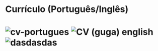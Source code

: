 <h1> Currículo (Português/Inglês) <h1> 


![cv-portugues](https://user-images.githubusercontent.com/79876042/194566301-492f0ad6-8589-4f77-912c-37d849496d5f.png)
![CV (guga) english](https://user-images.githubusercontent.com/79876042/196180077-20028d8a-4418-4639-adf1-d4d3022e933a.png)
![dasdasdas](https://user-images.githubusercontent.com/79876042/196180537-23b9b095-1ab2-4676-8243-0db6e3fd16dd.png)

